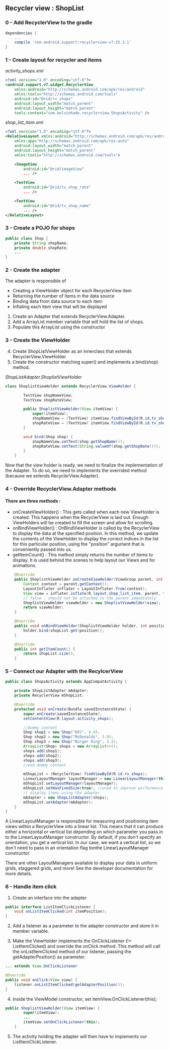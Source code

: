 ## Recycler view : ShopList

### 0 - Add RecyclerView to the gradle

```gradle
dependencies {
	...
    compile 'com.android.support:recyclerview-v7:25.3.1'
}
```

### 1 - Create layout for recycler and items

*activity_shops.xml*
```xml
<?xml version="1.0" encoding="utf-8"?>
<android.support.v7.widget.RecyclerView
    xmlns:android="http://schemas.android.com/apk/res/android"
    xmlns:tools="http://schemas.android.com/tools"
    android:id="@+id/rv_shops"
    android:layout_width="match_parent"
    android:layout_height="match_parent"
    tools:context="com.kelvinhado.recyclerview.ShopsActivity" />
```

*shop_list_item.xml*
```xml
<?xml version="1.0" encoding="utf-8"?>
<RelativeLayout xmlns:android="http://schemas.android.com/apk/res/android"
    xmlns:app="http://schemas.android.com/apk/res-auto"
    android:layout_width="match_parent"
    android:layout_height="match_parent"
    xmlns:tools="http://schemas.android.com/tools">

    <ImageView
        android:id="@+id/imageView"
        ... />

    <TextView
        android:id="@+id/tv_shop_rate"
        ... />

    <TextView
        android:id="@+id/tv_shop_name"
        ... />
</RelativeLayout>
```

### 3 - Create a POJO for shops

```java
public class Shop {
    private String shopName;
    private double shopRate;
    ...
}

```

### 2 - Create the adapter 

The adapter is responsible of 
- Creating a ViewHolder object for each RecyclerView item
- Returning the number of items in the data source
- Binding data from data source to each item
- Inflating each item view that will be displayed


1) Create an Adapter that extends RecyclerView.Adapter<ShopViewHolder>.
2) Add a ArrayList member variable that will hold the list of shops.
3) Populate this ArrayList using the constructor

### 3 - Create the ViewHolder
4) Create ShopListViewHolder as an innerclass that extends RecyclerView.ViewHolder
5) Create the constructor matching super() and implements a bind(shop) method.

*ShopListAdapter.ShoplistViewHolder*
```java
class ShoplistViewHolder extends RecyclerView.ViewHolder {

        TextView shopNameView;
        TextView shopRateView;

        public ShoplistViewHolder(View itemView) {
            super(itemView);
            shopNameView = (TextView) itemView.findViewById(R.id.tv_shop_name);
            shopRateView = (TextView) itemView.findViewById(R.id.tv_shop_rate);
        }

        void bind(Shop shop) {
            shopNameView.setText(shop.getShopName());
            shopRateView.setText(String.valueOf(shop.getShopRate()));
        }
    }
```

Now that the view holder is ready, we need to finalize the implementation of the Adapter. 
To do so, we need to implements the overrided method (because we extends RecyclerView.Adapter<X>).

### 4 - Override RecyclerView.Adapter methods

#### There are three methods :
- onCreateViewHolder() : This gets called when each new ViewHolder is created. This happens when the RecyclerView is laid out. Enough ViewHolders will be created to fill the screen and allow for scrolling.
- onBindViewHolder() : OnBindViewHolder is called by the RecyclerView to display the data at the specified position. In this method, we update the contents of the ViewHolder to display the correct indices in the list for this particular position, using the "position" argument that is conveniently passed into us.
- getItemCount() : This method simply returns the number of items to display. It is used behind the scenes to help layout our Views and for animations.

```java
    @Override
    public ShoplistViewHolder onCreateViewHolder(ViewGroup parent, int viewType) {
        Context context = parent.getContext();
        LayoutInflater inflater = LayoutInflater.from(context);
        View view = inflater.inflate(R.layout.shop_list_item, parent, false);
        // false : should not be attached to the parent immediately
        ShoplistViewHolder viewHolder = new ShoplistViewHolder(view);
        return viewHolder;
    }

    @Override
    public void onBindViewHolder(ShoplistViewHolder holder, int position) {
        holder.bind(shopList.get(position));
    }

    @Override
    public int getItemCount() {
        return shopList.size();
    }
```

### 5 - Connect our Adapter with the RecylcerView 
```java
public class ShopsActivity extends AppCompatActivity {

    private ShopListAdapter mAdapter;
    private RecyclerView mShopList;

    @Override
    protected void onCreate(Bundle savedInstanceState) {
        super.onCreate(savedInstanceState);
        setContentView(R.layout.activity_shops);

        //dummy content
        Shop shop1 = new Shop("KFC", 4.9);
        Shop shop2 = new Shop("McDonalds", 3.9);
        Shop shop3 = new Shop("Burger King", 3.3);
        ArrayList<Shop> shops = new ArrayList<>();
        shops.add(shop1);
        shops.add(shop2);
        shops.add(shop3);
        //end dummy content

        mShopList = (RecyclerView) findViewById(R.id.rv_shops);
        LinearLayoutManager layoutManager = new LinearLayoutManager(this);
        mShopList.setLayoutManager(layoutManager);
        mShopList.setHasFixedSize(true); //used to improve performance if child size never change
        // display items using the adapter
        mAdapter = new ShopListAdapter(shops);
        mShopList.setAdapter(mAdapter);
    }
}
```
A LinearLayoutManager is responsible for measuring and positioning item views within a RecyclerView into a linear list. This means that it can produce either a horizontal or vertical list depending on which parameter you pass in to the LinearLayoutManager constructor. By default, if you don't specify an orientation, you get a vertical list. In our case, we want a vertical list, so we don't need to pass in an orientation flag tonthe LinearLayoutManager constructor.

There are other LayoutManagers available to display your data in uniform grids, staggered grids, and more! See the developer documentation for more details.


### 6 - Handle item click 

1) Create an interface into the adapter 
```java
public interface ListItemClickListener {
    void onListItemClicked(int itemPosition);
}
```

2) Add a listener as a parameter to the adapter constructor and store it in member variable.

3) Make the ViewHolder implements the OnClickListener (!= ListItemClicked) and override the onClick method.
This method will call the onListItemClicked method of our listener, passing the getAdapterPosition() as parameter.
```java
... extends View.OnClickListener

@Override
public void onClick(View view) {
    listener.onListItemClicked(getAdapterPosition());
}
```

4) Inside the ViewModel constructor, set itemView.OnClickListener(this);
```java
public ShoplistViewHolder(View itemView) {
        super(itemView);
        ...
        itemView.setOnClickListener(this);
    }
```
5) The activity holding the adapter will then have to implements our ListItemClickListener.

